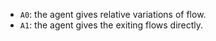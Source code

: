 - `A0`: the agent gives relative variations of flow.
- `A1`: the agent gives the exiting flows directly.